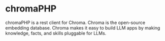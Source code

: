 # chromaPHP
chromaPHP is a rest client for Chroma. Chroma is the open-source embedding database. Chroma makes it easy to build LLM apps by making knowledge, facts, and skills pluggable for LLMs.
